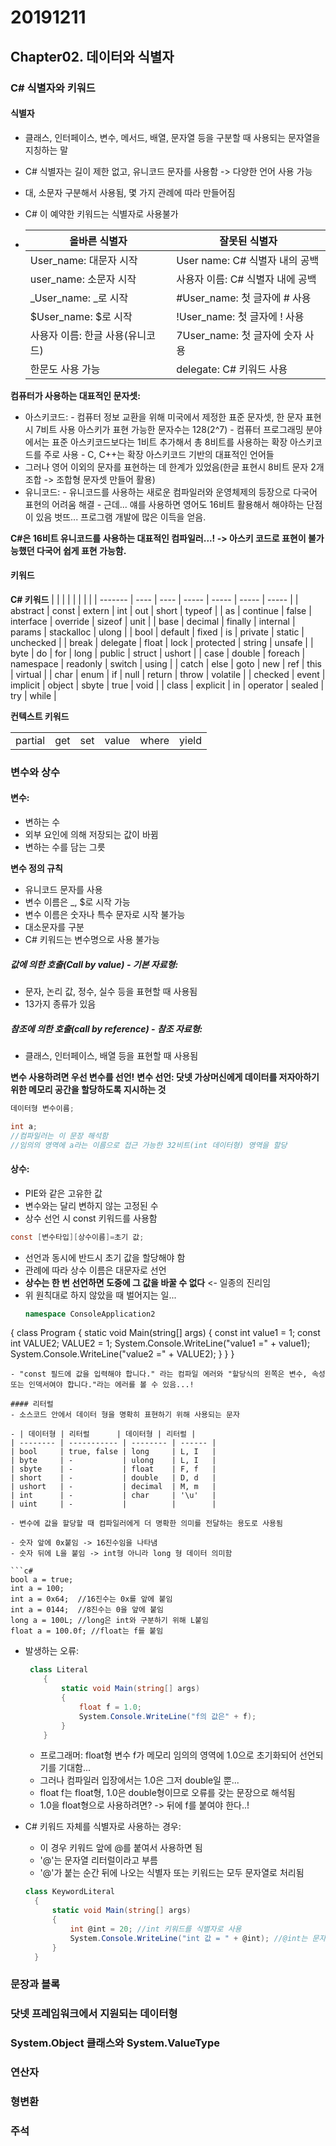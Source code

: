# 20191211

## Chapter02. 데이터와 식별자

### C# 식별자와  키워드

#### 식별자 

- 클래스, 인터페이스, 변수, 메서드, 배열, 문자열 등을 구분할 때 사용되는 문자열을 지칭하는 말
- C# 식별자는 길이 제한 없고, 유니코드 문자를 사용함 -> 다양한 언어 사용 가능
- 대, 소문자 구분해서 사용됨, 몇 가지 관례에 따라 만들어짐
- C# 이 예약한 키워드는 식별자로 사용불가

- | 올바른 식별자                    | 잘못된 식별자                    |
  | -------------------------------- | -------------------------------- |
  | User_name: 대문자 시작           | User name: C# 식별자 내의 공백   |
  | user_name: 소문자 시작           | 사용자 이름: C# 식별자 내에 공백 |
  | _User_name:  _로 시작            | #User_name: 첫 글자에 # 사용     |
  | $User_name: $로 시작             | !User_name: 첫 글자에 ! 사용     |
  | 사용자 이름: 한글 사용(유니코드) | 7User_name: 첫 글자에 숫자 사용  |
  | 한문도 사용 가능                 | delegate: C# 키워드 사용         |

**컴퓨터가 사용하는 대표적인 문자셋:**

- 아스키코드: 
         - 컴퓨터 정보 교환을 위해 미국에서 제정한 표준 문자셋, 한 문자 표현시 7비트 사용
                      아스키가 표현 가능한 문자수는 128(2^7)
         - 컴퓨터 프로그래밍 분야에서는 표준 아스키코드보다는 1비트 추가해서 총 8비트를 사용하는 확장 아스키코드를 주로 사용 
         - C, C++는 확장 아스키코드 기반의 대표적인 언어들
- 그러나 영어 이외의 문자를 표현하는 데 한계가 있었음(한글 표현시 8비트 문자 2개 조합 -> 조합형 문자셋 만들어 활용)
- 유니코드: 
       - 유니코드를 사용하는 새로운 컴파일러와 운영체제의 등장으로 다국어 표현의 어려움 해결
       - 근데... 얘를 사용하면 영어도 16비트 활용해서 해야하는 단점이 있음 벗뜨... 프로그램 개발에 많은 이득을 얻음. 

**C#은 16비트 유니코드를 사용하는 대표적인 컴파일러...! -> 아스키 코드로 표현이 불가능했던 다국어 쉽게 표현 가능함.**

#### 키워드
**C# 키워드**
|         |      |      |       |       |       |       |
| ------- | ---- | ---- | ----- | ----- | ----- | ----- |
| abstract | const    | extern   | int       | out       | short      | typeof    |
| as       | continue | false    | interface | override  | sizeof     | unit      |
| base     | decimal  | finally  | internal  | params    | stackalloc | ulong     |
| bool     | default  | fixed    | is        | private   | static     | unchecked |
| break    | delegate | float    | lock      | protected | string     | unsafe    |
| byte     | do       | for      | long      | public    | struct     | ushort    |
| case     | double   | foreach  | namespace | readonly  | switch     | using     |
| catch    | else     | goto     | new       | ref       | this       | virtual   |
| char     | enum     | if       | null      | return    | throw      | volatile  |
| checked  | event    | implicit | object    | sbyte     | true       | void      |
| class    | explicit | in       | operator  | sealed    | try        | while     |

**컨텍스트 키워드**

|         |      |      |       |       |       |
| ------- | ---- | ---- | ----- | ----- | :---- |
| partial | get  | set  | value | where | yield |

### 변수와 상수
#### 변수:
- 변하는 수
- 외부 요인에 의해 저장되는 값이 바뀜
- 변하는 수를 담는 그릇

**변수 정의 규칙**
- 유니코드 문자를 사용
- 변수 이름은 _, $로 시작 가능
- 변수 이름은 숫자나 특수 문자로 시작 불가능
- 대소문자를 구분
- C# 키워드는 변수명으로 사용 불가능

##### 값에 의한 호출(Call by value) - 기본 자료형:
- 문자, 논리 값, 정수, 실수 등을 표현할 때 사용됨
- 13가지 종류가 있음
##### 참조에 의한 호출(call by reference) - 참조 자료형:
- 클래스, 인터페이스, 배열 등을 표현할 때 사용됨

**변수 사용하려면 우선 변수를 선언!**
**변수 선언: 닷넷 가상머신에게 데이터를 저자아하기 위한 메모리 공간을 할당하도록 지시하는 것**

```c#
데이터형 변수이름;

int a;
//컴파일러는 이 문장 해석함
//임의의 영역에 a라는 이름으로 접근 가능한 32비트(int 데이터형) 영역을 할당
```

#### 상수:
- PIE와 같은 고유한 값
- 변수와는 달리 변하지 않는 고정된 수 
- 상수 선언 시 const 키워드를 사용함

```c#
const [변수타입][상수이름]=초기 값;
```
- 선언과 동시에 반드시 초기 값을 할당해야 함
- 관례에 따라 상수 이름은 대문자로 선언
- **상수는 한 번 선언하면 도중에 그 값을 바꿀 수 없다** <- 일종의 진리임
- 위 원칙대로 하지 않았을 때 벌어지는 일...
  ```c#
  namespace ConsoleApplication2
{
    class Program
    {
        static void Main(string[] args)
        {
            const int value1 = 1;
            const int VALUE2;
            VALUE2 = 1;
            System.Console.WriteLine("value1 =" + value1);
            System.Console.WriteLine("value2 =" + VALUE2);
        }
    }
}
  ```
- "const 필드에 값을 입력해야 합니다." 라는 컴파일 에러와 "할당식의 왼쪽은 변수, 속성 또는 인덱서여야 합니다."라는 에러를 볼 수 있음...!

#### 리터럴
- 소스코드 안에서 데이터 형을 명확히 표현하기 위해 사용되는 문자

- | 데이터형 | 리터럴      | 데이터형 | 리터럴 |
  | -------- | ----------- | -------- | ------ |
  | bool     | true, false | long     | L, I   |
  | byte     | -           | ulong    | L, I   |
  | sbyte    | -           | float    | F, f   |
  | short    | -           | double   | D, d   |
  | ushort   | -           | decimal  | M, m   |
  | int      | -           | char     | '\u'   |
  | uint     | -           |          |        |

- 변수에 값을 할당할 때 컴파일러에게 더 명확한 의미를 전달하는 용도로 사용됨

  - 숫자 앞에 0x붙임 -> 16진수임을 나타냄
  - 숫자 뒤에 L을 붙임 -> int형 아니라 long 형 데이터 의미함

```c#
 bool a = true;
 int a = 100;
 int a = 0x64;  //16진수는 0x를 앞에 붙임
 int a = 0144;  //8진수는 0을 앞에 붙임
 long a = 100L; //long은 int와 구분하기 위해 L붙임
 float a = 100.0f; //float는 f를 붙임
```
- 발생하는 오류:

  ```c#
   class Literal
      {
          static void Main(string[] args)
          {
              float f = 1.0;
              System.Console.WriteLine("f의 값은" + f);
          }
      }
  ```

  - 프로그래머: float형 변수 f가 메모리 임의의 영역에 1.0으로 초기화되어 선언되기를 기대함...
  - 그러나 컴파일러 입장에서는 1.0은 그저 double일 뿐...
  - float f는 float형, 1.0은 double형이므로 오류를 갖는 문장으로 해석됨
  - 1.0을 float형으로 사용하려면? -> 뒤에 f를 붙여야 한다..!

- C# 키워드 자체를 식별자로 사용하는 경우:
  - 이 경우 키워드 앞에 @를 붙여서 사용하면 됨
  - '@'는 문자열 리터럴이라고 부름
  - '@'가 붙는 순간 뒤에 나오는 식별자 또는 키워드는 모두 문자열로 처리됨 
  ```c#
  class KeywordLiteral
    {
        static void Main(string[] args)
        {
            int @int = 20; //int 키워드를 식별자로 사용
            System.Console.WriteLine("int 값 = " + @int); //@int는 문자열로 처리됨
        }
    }
  ```
### 문장과 블록

### 닷넷 프레임워크에서 지원되는 데이터형

### System.Object 클래스와 System.ValueType

### 연산자

### 형변환

### 주석

 